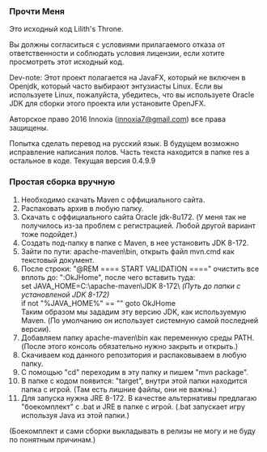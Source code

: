 <h3>Прочти Меня</h3>

Это исходный код Lilith's Throne.

Вы должны согласиться с условиями прилагаемого отказа от ответственности и соблюдать условия лицензии, если хотите просмотреть этот исходный код.

Dev-note: Этот проект полагается на JavaFX, который не включен в Openjdk, который часто выбирают энтузиасты Linux. Если вы используете Linux, пожалуйста, убедитесь, что вы используете Oracle JDK для сборки этого проекта или установите OpenJFX.

Авторское право 2016 Innoxia (innoxia7@gmail.com) все права защищены.

Попытка сделать перевод на русский язык. В будущем возможно исправление написания полов. Часть текста находится в папке res а остальное в коде.
Текущая версия 0.4.9.9

<h3>Простая сборка вручную</h3>
<ol>
<li>Необходимо скачать Maven с оффициального сайта.</li>
<li>Распаковать архив в любую папку.</li>
<li>Скачать с оффициального сайта Oracle jdk-8u172. (У меня так не получилось из-за проблем с регистрацией. Любой другой вариант тоже подойдет.)</li>
<li>Создать под-папку в папке с Maven, в нее установить JDK 8-172.</li>
<li>Зайти по пути: apache-maven\bin, открыть файл mvn.cmd как текстовый документ.</li>
<li>После строки: "@REM ==== START VALIDATION ====" очистить все вплоть до: ":OkJHome", после чего вставить туда:
<br>set JAVA_HOME=C:\apache-maven\JDK 8-172\ <i>(Путь до папки с установленой JDK 8-172)</i><br>
if not "%JAVA_HOME%" == "" goto OkJHome <br>
Таким образом мы зададим эту версию JDK, как используемую Maven. (По умолчанию он использует системную самой последней версии).</li>
<li>Добавляем папку apache-maven\bin как переменную среды PATH. (После этого консоль обязательно нужно закрыть и открыть.)</li>
<li>Скачиваем код данного репозитория и распаковываем в любую папку.</li>
<li>С помощью "cd" переходим в эту папку и пишем "mvn package".</li>
<li>В папке с кодом появится: "target", внутри этой папки находится папка с игрой. (Там есть лишние файлы, они не важны.)</li>
<li>Для запуска нужна JRE 8-172. В качестве альтернативы предлагаю "боекомплект" с .bat и JRE в папке с игрой. (.bat запускает игру используя Java из этой папки.)</li>
</ol>
(Боекомплект и сами сборки выкладывать в релизы не могу и не буду по понятным причинам.)
